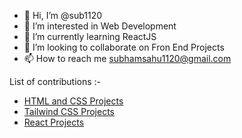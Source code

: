 - 👋 Hi, I’m @sub1120
- 👀 I’m interested in Web Development
- 🌱 I’m currently learning ReactJS
- 💞️ I’m looking to collaborate on Fron End Projects
- 📫 How to reach me subhamsahu1120@gmail.com

List of contributions :-
- [HTML and CSS Projects](https://github.com/stars/sub1120/lists/html-css-projects)
- [Tailwind CSS Projects](https://github.com/stars/sub1120/lists/tailwind-css-projects)
- [React Projects](https://github.com/stars/sub1120/lists/reactjs)

<!---
sub1120/sub1120 is a ✨ special ✨ repository because its `README.md` (this file) appears on your GitHub profile.
You can click the Preview link to take a look at your changes.
--->
